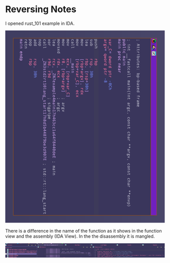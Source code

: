# Reversing Notes

I opened rust_101 example in IDA.

![Call to main function](ida_main.png)

There is a difference in the name of the function as it shows in the function view and the assembly (IDA View). In the the disassembly it is mangled.

![main function name diff](function_view_vs_assembly.png)

